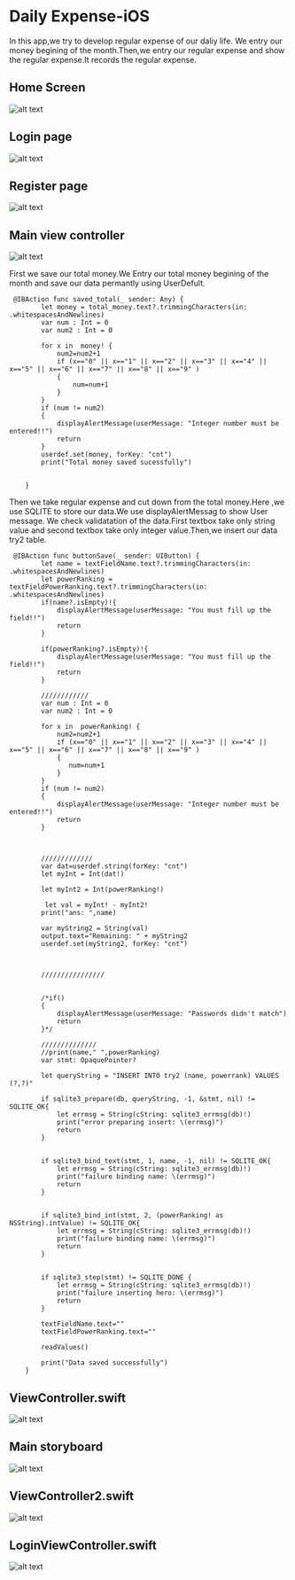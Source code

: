 # Daily Expense-iOS
In this app,we try to develop regular expense of our daliy life. We entry our money begining of the month.Then,we entry our regular expense and show the regular expense.It records the regular expense.
## Home Screen
![alt text](https://github.com/shahidul034/ios2/blob/master/ios2/1.jpg)
## Login page
![alt text](https://github.com/shahidul034/ios2/blob/master/ios2/2.jpg)
## Register page
![alt text](https://github.com/shahidul034/ios2/blob/master/ios2/4.jpg)
## Main view controller
![alt text](https://github.com/shahidul034/ios2/blob/master/ios2/3.jpg)

First we save our total money.We Entry our total money begining of the month and save our data permantly 
using UserDefult.
```
 @IBAction func saved_total(_ sender: Any) {
        let money = total_money.text?.trimmingCharacters(in: .whitespacesAndNewlines)
        var num : Int = 0
        var num2 : Int = 0
        
        for x in  money! {
            num2=num2+1
            if (x=="0" || x=="1" || x=="2" || x=="3" || x=="4" || x=="5" || x=="6" || x=="7" || x=="8" || x=="9" )
            {
                num=num+1
            }
        }
        if (num != num2)
        {
            displayAlertMessage(userMessage: "Integer number must be entered!!")
            return
        }
        userdef.set(money, forKey: "cnt")
        print("Total money saved sucessfully")
        
        
    }
```
Then we take regular expense and cut down from the total money.Here ,we use SQLITE to store our data.We use displayAlertMessag to show User message. We check validatation of the data.First textbox take only string value and second textbox take only integer value.Then,we insert our data try2 table.
```
 @IBAction func buttonSave(_ sender: UIButton) {
        let name = textFieldName.text?.trimmingCharacters(in: .whitespacesAndNewlines)
        let powerRanking = textFieldPowerRanking.text?.trimmingCharacters(in: .whitespacesAndNewlines)
        if(name?.isEmpty)!{
            displayAlertMessage(userMessage: "You must fill up the field!!")
            return
        }
        
        if(powerRanking?.isEmpty)!{
            displayAlertMessage(userMessage: "You must fill up the field!!")
            return
        }
        
        ////////////
        var num : Int = 0
        var num2 : Int = 0
        
        for x in  powerRanking! {
            num2=num2+1
            if (x=="0" || x=="1" || x=="2" || x=="3" || x=="4" || x=="5" || x=="6" || x=="7" || x=="8" || x=="9" )
            {
               num=num+1
            }
        }
        if (num != num2)
        {
            displayAlertMessage(userMessage: "Integer number must be entered!!")
            return
        }
        
        
        
        /////////////
        var dat=userdef.string(forKey: "cnt")
        let myInt = Int(dat!)
        
        let myInt2 = Int(powerRanking!)
       
         let val = myInt! - myInt2!
        print("ans: ",name)
        
        var myString2 = String(val)
        output.text="Remaining: " + myString2
        userdef.set(myString2, forKey: "cnt")
        
        
       
        ////////////////
       
        
        /*if()
        {
            displayAlertMessage(userMessage: "Passwords didn't match")
            return
        }*/
        
        //////////////
        //print(name," ",powerRanking)
        var stmt: OpaquePointer?
        
        let queryString = "INSERT INTO try2 (name, powerrank) VALUES (?,?)"
        
        if sqlite3_prepare(db, queryString, -1, &stmt, nil) != SQLITE_OK{
            let errmsg = String(cString: sqlite3_errmsg(db)!)
            print("error preparing insert: \(errmsg)")
            return
        }
        
        
        if sqlite3_bind_text(stmt, 1, name, -1, nil) != SQLITE_OK{
            let errmsg = String(cString: sqlite3_errmsg(db)!)
            print("failure binding name: \(errmsg)")
            return
        }
        
        
        if sqlite3_bind_int(stmt, 2, (powerRanking! as NSString).intValue) != SQLITE_OK{
            let errmsg = String(cString: sqlite3_errmsg(db)!)
            print("failure binding name: \(errmsg)")
            return
        }
        

        if sqlite3_step(stmt) != SQLITE_DONE {
            let errmsg = String(cString: sqlite3_errmsg(db)!)
            print("failure inserting hero: \(errmsg)")
            return
        }
        
        textFieldName.text=""
        textFieldPowerRanking.text=""
        
        readValues()

        print("Data saved successfully")
    }
```

## ViewController.swift
![alt text](https://github.com/shahidul034/ios2/blob/master/ios2/5.jpg)
## Main storyboard
![alt text](https://github.com/shahidul034/ios2/blob/master/ios2/6.jpg)
## ViewController2.swift
![alt text](https://github.com/shahidul034/ios2/blob/master/ios2/7.jpg)
## LoginViewController.swift
![alt text](https://github.com/shahidul034/ios2/blob/master/ios2/8.jpg)


